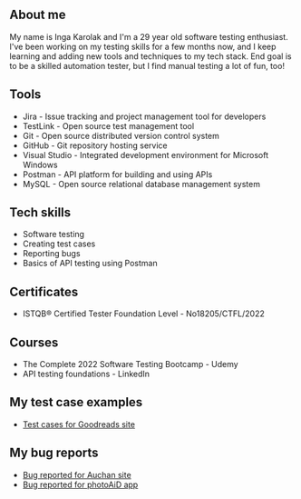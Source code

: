 ## About me

My name is Inga Karolak and I'm a 29 year old software testing enthusiast. I've been working on my testing skills for a few months now, and I keep learning and adding new tools and techniques to my tech stack. End goal is to be a skilled automation tester, but I find manual testing a lot of fun, too!

## Tools

- Jira - Issue tracking and project management tool for developers
- TestLink - Open source test management tool
- Git - Open source distributed version control system
- GitHub - Git repository hosting service
- Visual Studio - Integrated development environment for Microsoft Windows
- Postman - API platform for building and using APIs
- MySQL - Open source relational database management system

## Tech skills

- Software testing
- Creating test cases
- Reporting bugs
- Basics of API testing using Postman

## Certificates

- ISTQB® Certified Tester Foundation Level - No18205/CTFL/2022

## Courses

- The Complete 2022 Software Testing Bootcamp - Udemy
- API testing foundations - LinkedIn

## My test case examples

- [Test cases for Goodreads site](https://drive.google.com/file/d/1XcAOmFDP4ZkcMa_AYMVqEGePXywk54M-/view?usp=sharing)

## My bug reports

- [Bug reported for Auchan site](https://docs.google.com/document/d/1T-anfHA1p-MJ0Y04YzSl6yTk8Kfl-cgDcOSlko4xVAg/edit?usp=sharing)
- [Bug reported for photoAiD app](https://docs.google.com/document/d/1qajADgSinBt4y88XFqxGNkZVGQJe9-Z3s8HPjOT0uPw/edit?usp=sharing)
